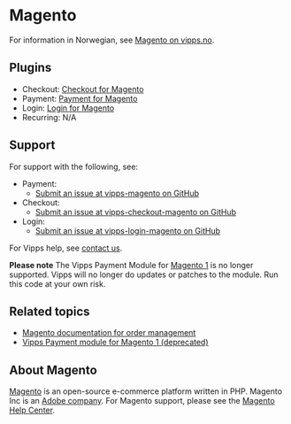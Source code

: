 <!-- START_METADATA
---
hide_table_of_contents: true
pagination_next: null
pagination_prev: null
---
END_METADATA -->

# Magento

For information in Norwegian, see [Magento on vipps.no](https://www.vipps.no/produkter-og-tjenester/bedrift/ta-betalt-paa-nett/ta-betalt-paa-nett/magento/).

## Plugins

* Checkout: [Checkout for Magento](https://developer.vippsmobilepay.com/docs/plugins-ext/checkout-magento)
* Payment: [Payment for Magento](https://developer.vippsmobilepay.com/docs/plugins-ext/magento/)
* Login: [Login for Magento](https://developer.vippsmobilepay.com/docs/plugins-ext/login-magento/)
* Recurring: N/A

## Support

For support with the following, see:

* Payment:
  * [Submit an issue at vipps-magento on GitHub](https://github.com/vippsas/vipps-magento)
* Checkout:
  * [Submit an issue at vipps-checkout-magento on GitHub](https://github.com/vippsas/vipps-checkout-magento)
* Login:
  * [Submit an issue at vipps-login-magento on GitHub](https://github.com/vippsas/vipps-login-magento)

For Vipps help, see [contact us](https://developer.vippsmobilepay.com/docs/vipps-developers/contact).

**Please note** The Vipps Payment Module for [Magento 1](https://github.com/vippsas/vipps-magento-v1) is no longer supported. Vipps will no longer do updates or patches to the module. Run this code at your own risk.

## Related topics

* [Magento documentation for order management](https://docs.magento.com/m2/ce/user_guide/sales/order-management.html)
* [Vipps Payment module for Magento 1 (deprecated)](https://github.com/vippsas/vipps-magento-v1)

## About Magento

[Magento](https://magento.com) is an open-source e-commerce platform written in PHP.
Magento Inc is an [Adobe company](https://business.adobe.com/products/magento/magento-commerce.html).
For Magento support, please see the [Magento Help Center](https://support.magento.com/hc/en-us).
